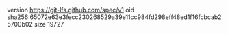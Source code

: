 version https://git-lfs.github.com/spec/v1
oid sha256:65072e63e3fecc230268529a39e11cc984fd298eff48ed1f16fcbcab25700b02
size 19727
